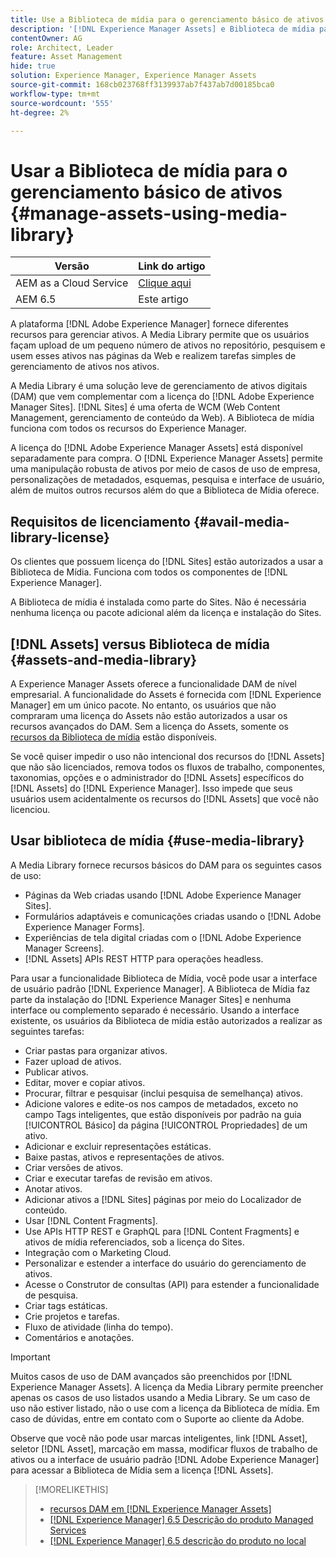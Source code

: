 ```yaml
---
title: Use a Biblioteca de mídia para o gerenciamento básico de ativos digitais
description: '[!DNL Experience Manager Assets] e Biblioteca de mídia para gerenciamento de ativos.'
contentOwner: AG
role: Architect, Leader
feature: Asset Management
hide: true
solution: Experience Manager, Experience Manager Assets
source-git-commit: 168cb023768ff3139937ab7f437ab7d00185bca0
workflow-type: tm+mt
source-wordcount: '555'
ht-degree: 2%

---
```



# Usar a Biblioteca de mídia para o gerenciamento básico de ativos {#manage-assets-using-media-library}

| Versão | Link do artigo |
| -------- | ---------------------------- |
| AEM as a Cloud Service | [Clique aqui](https://experienceleague.adobe.com/docs/experience-manager-cloud-service/content/assets/admin/medialibrary.html?lang=pt-BR) |
| AEM 6.5 | Este artigo |

A plataforma [!DNL Adobe Experience Manager] fornece diferentes recursos para gerenciar ativos. A Media Library permite que os usuários façam upload de um pequeno número de ativos no repositório, pesquisem e usem esses ativos nas páginas da Web e realizem tarefas simples de gerenciamento de ativos nos ativos.

A Media Library é uma solução leve de gerenciamento de ativos digitais (DAM) que vem complementar com a licença do [!DNL Adobe Experience Manager Sites]. [!DNL Sites] é uma oferta de WCM (Web Content Management, gerenciamento de conteúdo da Web). A Biblioteca de mídia funciona com todos os recursos do Experience Manager.

A licença do [!DNL Adobe Experience Manager Assets] está disponível separadamente para compra. O [!DNL Experience Manager Assets] permite uma manipulação robusta de ativos por meio de casos de uso de empresa, personalizações de metadados, esquemas, pesquisa e interface de usuário, além de muitos outros recursos além do que a Biblioteca de Mídia oferece.

## Requisitos de licenciamento {#avail-media-library-license}

Os clientes que possuem licença do [!DNL Sites] estão autorizados a usar a Biblioteca de Mídia. Funciona com todos os componentes de [!DNL Experience Manager].

A Biblioteca de mídia é instalada como parte do Sites. Não é necessária nenhuma licença ou pacote adicional além da licença e instalação do Sites.

## [!DNL Assets] versus Biblioteca de mídia {#assets-and-media-library}

A Experience Manager Assets oferece a funcionalidade DAM de nível empresarial. A funcionalidade do Assets é fornecida com [!DNL Experience Manager] em um único pacote. No entanto, os usuários que não compraram uma licença do Assets não estão autorizados a usar os recursos avançados do DAM. Sem a licença do Assets, somente os [recursos da Biblioteca de mídia](#use-media-library) estão disponíveis.

Se você quiser impedir o uso não intencional dos recursos do [!DNL Assets] que não são licenciados, remova todos os fluxos de trabalho, componentes, taxonomias, opções e o administrador do [!DNL Assets] específicos do [!DNL Assets] do [!DNL Experience Manager]. Isso impede que seus usuários usem acidentalmente os recursos do [!DNL Assets] que você não licenciou.

## Usar biblioteca de mídia {#use-media-library}

A Media Library fornece recursos básicos do DAM para os seguintes casos de uso:

* Páginas da Web criadas usando [!DNL Adobe Experience Manager Sites].
* Formulários adaptáveis e comunicações criadas usando o [!DNL Adobe Experience Manager Forms].
* Experiências de tela digital criadas com o [!DNL Adobe Experience Manager Screens].
* [!DNL Assets] APIs REST HTTP para operações headless.

<!--
 TBD: Remove this after confirmation. May need to merge this list with the list provided by PMs.
* Static renditions

-->

Para usar a funcionalidade Biblioteca de Mídia, você pode usar a interface de usuário padrão [!DNL Experience Manager]. A Biblioteca de Mídia faz parte da instalação do [!DNL Experience Manager Sites] e nenhuma interface ou complemento separado é necessário. Usando a interface existente, os usuários da Biblioteca de mídia estão autorizados a realizar as seguintes tarefas:

* Criar pastas para organizar ativos.
* Fazer upload de ativos.
* Publicar ativos.
* Editar, mover e copiar ativos.
* Procurar, filtrar e pesquisar (inclui pesquisa de semelhança) ativos.
* Adicione valores e edite-os nos campos de metadados, exceto no campo Tags inteligentes, que estão disponíveis por padrão na guia [!UICONTROL Básico] da página [!UICONTROL Propriedades] de um ativo.
* Adicionar e excluir representações estáticas.
* Baixe pastas, ativos e representações de ativos.
* Criar versões de ativos.
* Criar e executar tarefas de revisão em ativos.
* Anotar ativos.
* Adicionar ativos a [!DNL Sites] páginas por meio do Localizador de conteúdo.
* Usar [!DNL Content Fragments].
* Use APIs HTTP REST e GraphQL para [!DNL Content Fragments] e ativos de mídia referenciados, sob a licença do Sites.
* Integração com o Marketing Cloud.
* Personalizar e estender a interface do usuário do gerenciamento de ativos.
* Acesse o Construtor de consultas (API) para estender a funcionalidade de pesquisa.
* Criar tags estáticas.
* Crie projetos e tarefas.
* Fluxo de atividade (linha do tempo).
* Comentários e anotações.

<!-- TBD: Define exactly which basic Assets workflow are available for use with Media Library?

As per PM, we must avoid stating such a list, as we do not have a list that makes sense in Cloud Service.
-->

>[!IMPORTANT]
>
>Muitos casos de uso de DAM avançados são preenchidos por [!DNL Experience Manager Assets]. A licença da Media Library permite preencher apenas os casos de uso listados usando a Media Library. Se um caso de uso não estiver listado, não o use com a licença da Biblioteca de mídia. Em caso de dúvidas, entre em contato com o Suporte ao cliente da Adobe.

Observe que você não pode usar marcas inteligentes, link [!DNL Asset], seletor [!DNL Asset], marcação em massa, modificar fluxos de trabalho de ativos ou a interface de usuário padrão [!DNL Adobe Experience Manager] para acessar a Biblioteca de Mídia sem a licença [!DNL Assets].

<!-- TBD: Add a CTA - how to contact Adobe for queries. -->

>[!MORELIKETHIS]
>
>* [recursos DAM em [!DNL Experience Manager Assets]](https://experienceleague.adobe.com/docs/experience-manager-65-lts/assets/home.html)
>* [[!DNL Experience Manager] 6.5 Descrição do produto Managed Services](https://helpx.adobe.com/br/legal/product-descriptions/adobe-experience-manager-managed-services.html)
>* [[!DNL Experience Manager] 6.5 descrição do produto no local](https://helpx.adobe.com/br/legal/product-descriptions/adobe-experience-manager-on-premise.html)

